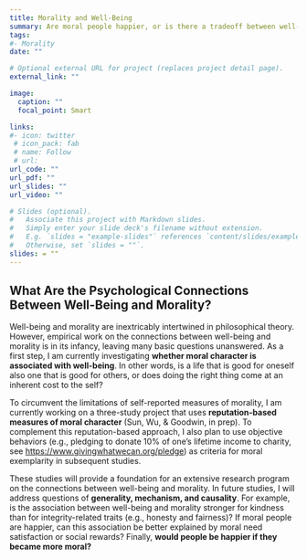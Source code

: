 ```yaml
---
title: Morality and Well-Being
summary: Are moral people happier, or is there a tradeoff between well-being and morality?
tags:
#- Morality
date: ""

# Optional external URL for project (replaces project detail page).
external_link: ""

image:
  caption: ""
  focal_point: Smart

links:
#- icon: twitter
 # icon_pack: fab
 # name: Follow
 # url: 
url_code: ""
url_pdf: ""
url_slides: ""
url_video: ""

# Slides (optional).
#   Associate this project with Markdown slides.
#   Simply enter your slide deck's filename without extension.
#   E.g. `slides = "example-slides"` references `content/slides/example-slides.md`.
#   Otherwise, set `slides = ""`.
slides: = ""
---
```


## What Are the Psychological Connections Between Well-Being and Morality?

Well-being and morality are inextricably intertwined in philosophical theory. However, empirical work on the connections between well-being and morality is in its infancy, leaving many basic questions unanswered. As a first step, I am currently investigating **whether moral character is associated with well-being**. In other words, is a life that is good for oneself also one that is good for others, or does doing the right thing come at an inherent cost to the self? 

To circumvent the limitations of self-reported measures of morality, I am currently working on a three-study project that uses **reputation-based measures of moral character** (Sun, Wu, & Goodwin, in prep). To complement this reputation-based approach, I also plan to use objective behaviors (e.g., pledging to donate 10% of one’s lifetime income to charity, see https://www.givingwhatwecan.org/pledge) as criteria for moral exemplarity in subsequent studies.

These studies will provide a foundation for an extensive research program on the connections between well-being and morality. In future studies, I will address questions of **generality, mechanism, and causality**. For example, is the association between well-being and morality stronger for kindness than for integrity-related traits (e.g., honesty and fairness)? If moral people are happier, can this association be better explained by moral need satisfaction or social rewards? Finally, **would people be happier if they became more moral?**